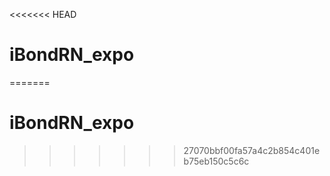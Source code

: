 <<<<<<< HEAD
# iBondRN_expo
=======
# iBondRN_expo
>>>>>>> 27070bbf00fa57a4c2b854c401eb75eb150c5c6c
